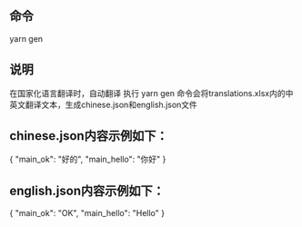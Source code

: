 ## 命令
 yarn gen 
## 说明
在国家化语言翻译时，自动翻译
执行 yarn gen 命令会将translations.xlsx内的中英文翻译文本，生成chinese.json和english.json文件
## chinese.json内容示例如下：
{
  "main_ok": "好的",
  "main_hello": "你好"
}

## english.json内容示例如下：
{
  "main_ok": "OK",
  "main_hello": "Hello"
}
